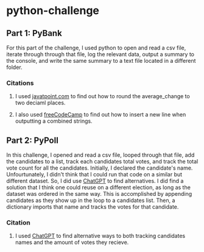 # python-challenge

## Part 1: PyBank
For this part of the challenge, I used python to open and read a csv file, iterate through through that file, log the relevant data, output a summary to the console, and write the same summary to a text file located in a different folder. 

### Citations
1. I used [javatpoint.com](https://www.javatpoint.com/how-to-get-2-decimal-places-in-python) to find out how to round the average_change to two deciaml places.

2. I also used [freeCodeCamp](https://www.freecodecamp.org/news/print-newline-in-python/#:~:text=Using%20the%20escape%20character%20%5Cn,use%20a%20different%20escape%20sequence.) to find out how to insert a new line when outputting a combined strings.


## Part 2: PyPoll
In this challenge, I opened and read a csv file, looped through that file, add the candidates to a list, track each candidates total votes, and track the total vote count for all the candidates. Initially, I declared the candidate's name. Unfourtunately, I didn't think that I could run that code on a similar but different dataset. So, I did use [ChatGPT]() to find alternatives. I did find a solution that I think one could reuse on a different election, as long as the dataset was ordered in the same way. This is accomplished by appending candidates as they show up in the loop to a candidates list. Then, a dictionary imports that name and tracks the votes for that candidate.

### Citation
1. I used [ChatGPT]() to find alternative ways to both tracking candidates names and the amount of votes they recieve. 







